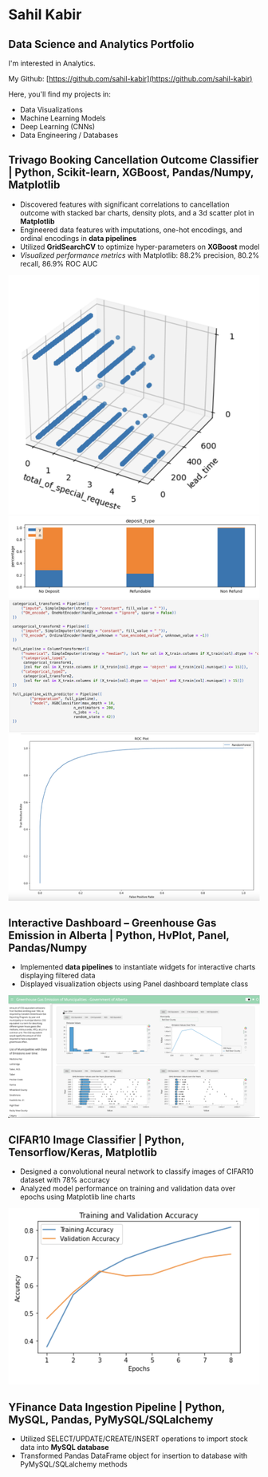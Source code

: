 # Sahil Kabir
## Data Science and Analytics Portfolio
I'm interested in Analytics. 

My Github: [https://github.com/sahil-kabir](https://github.com/sahil-kabir)

Here, you'll find my projects in:
 - Data Visualizations
 - Machine Learning Models
 - Deep Learning (CNNs)
 - Data Engineering / Databases

## Trivago Booking Cancellation Outcome Classifier | Python, Scikit-learn, XGBoost, Pandas/Numpy, Matplotlib 
 - Discovered features with significant correlations to cancellation outcome with stacked bar charts, density plots, and a 3d scatter plot in **Matplotlib**  
 -	Engineered data features with imputations, one-hot encodings, and ordinal encodings in **data pipelines**
 -	Utilized **GridSearchCV** to optimize hyper-parameters on **XGBoost** model
 -	*Visualized performance metrics* with Matplotlib: 88.2% precision, 80.2% recall, 86.9% ROC AUC

![](Images/3d.png)
![](Images/bar1.png)
![](Images/pipeline.png)
![](Images/roc.png)

## Interactive Dashboard – Greenhouse Gas Emission in Alberta | Python, HvPlot, Panel, Pandas/Numpy
 -	Implemented **data pipelines** to instantiate widgets for interactive charts displaying filtered data
 -	Displayed visualization objects using Panel dashboard template class

![](Images/dashboard.png)

## CIFAR10 Image Classifier | Python, Tensorflow/Keras, Matplotlib
 - Designed a convolutional neural network to classify images of CIFAR10 dataset with 78% accuracy
 - Analyzed model performance on training and validation data over epochs using Matplotlib line charts

![](Images/CV.png)

## YFinance Data Ingestion Pipeline | Python, MySQL, Pandas, PyMySQL/SQLalchemy
 -	Utilized SELECT/UPDATE/CREATE/INSERT operations to import stock data into **MySQL database**
 -	Transformed Pandas DataFrame object for insertion to database with PyMySQL/SQLalchemy methods
